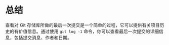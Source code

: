 # 总结

查看对 Git 存储库所做的最后一次提交是一个简单的过程，它可以提供有关项目历史的有价值信息。通过使用 `git log -1` 命令，你可以查看最后一次提交的详细信息，包括提交消息、作者和日期。
